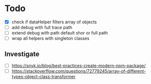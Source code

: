 # Todo

- [x] check if dataHelper filters array of objects
- [ ] add debug with full trace path
- [ ] extend debug with path default shor or full path
- [ ] wrap all helpers with singleton classes

## Investigate
- [ ] https://snyk.io/blog/best-practices-create-modern-npm-package/
- [ ] https://stackoverflow.com/questions/72779245/array-of-different-types-object-class-transformer
